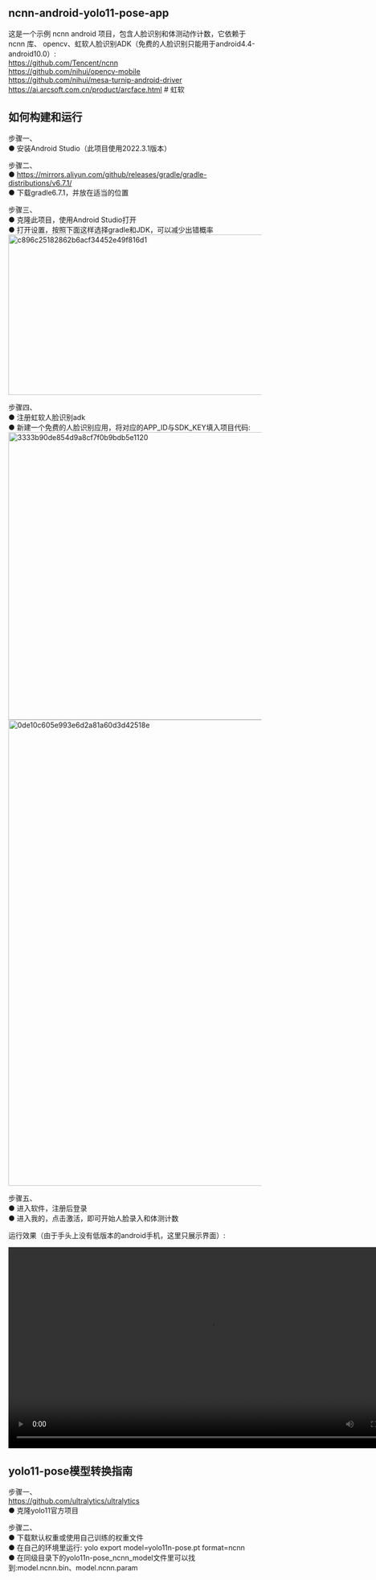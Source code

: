 ncnn-android-yolo11-pose-app 
---
这是一个示例 ncnn android 项目，包含人脸识别和体测动作计数，它依赖于 ncnn 库、 opencv、虹软人脸识别ADK（免费的人脸识别只能用于android4.4-android10.0）:  
https://github.com/Tencent/ncnn  
https://github.com/nihui/opencv-mobile  
https://github.com/nihui/mesa-turnip-android-driver  
https://ai.arcsoft.com.cn/product/arcface.html   # 虹软


如何构建和运行
----
步骤一、  
  ● 安装Android Studio（此项目使用2022.3.1版本）  

步骤二、  
  ● https://mirrors.aliyun.com/github/releases/gradle/gradle-distributions/v6.7.1/  
  ● 下载gradle6.7.1，并放在适当的位置    

步骤三、  
  ● 克隆此项目，使用Android Studio打开   
  ● 打开设置，按照下面这样选择gradle和JDK，可以减少出错概率  
  <img width="838" height="319" alt="c896c25182862b6acf34452e49f816d1" src="https://github.com/user-attachments/assets/253af3ae-0251-46f1-948b-e608366f5d59" />  
  
步骤四、  
  ● 注册虹软人脸识别adk  
  ● 新建一个免费的人脸识别应用，将对应的APP_ID与SDK_KEY填入项目代码:  
      <img width="2517" height="572" alt="3333b90de854d9a8cf7f0b9bdb5e1120" src="https://github.com/user-attachments/assets/50cf622f-1bbd-481b-a867-5c6eb601786a" />  
      <img width="1964" height="927" alt="0de10c605e993e6d2a81a60d3d42518e" src="https://github.com/user-attachments/assets/f9937bfe-1d3b-4e49-b4cf-82254472040f" />  

步骤五、  
  ● 进入软件，注册后登录  
  ● 进入我的，点击激活，即可开始人脸录入和体测计数  


运行效果（由于手头上没有低版本的android手机，这里只展示界面）:  
<div align="center">
<video src="https://github.com/user-attachments/assets/c651a750-5fc4-4393-bed3-e97c7c7c8080" controls width="800">
  Your browser does not support the video tag.
</video>
</div>

















yolo11-pose模型转换指南   
---
步骤一、  
https://github.com/ultralytics/ultralytics  
● 克隆yolo11官方项目  

步骤二、  
● 下载默认权重或使用自己训练的权重文件  
● 在自己的环境里运行: yolo export model=yolo11n-pose.pt format=ncnn  
● 在同级目录下的yolo11n-pose_ncnn_model文件里可以找到:model.ncnn.bin、model.ncnn.param  
